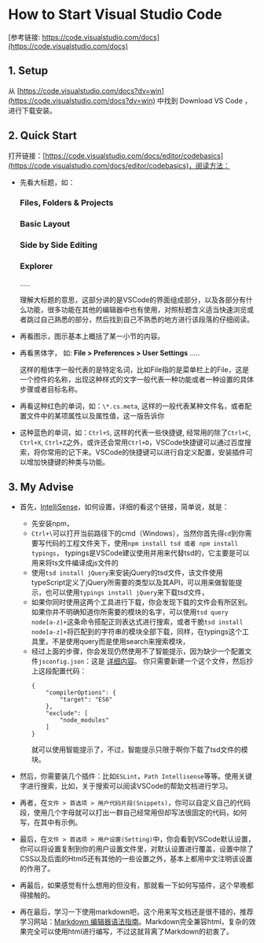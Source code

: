 How to Start Visual Studio Code
===

[参考链接: https://code.visualstudio.com/docs](https://code.visualstudio.com/docs)

## 1. Setup ##

从 
[https://code.visualstudio.com/docs?dv=win](https://code.visualstudio.com/docs?dv=win)
中找到 Download VS Code ，进行下载安装。

## 2. Quick Start ##

打开链接：[https://code.visualstudio.com/docs/editor/codebasics](https://code.visualstudio.com/docs/editor/codebasics)，阅读方法：
* 先看大标题，如：    
    ### Files, Folders & Projects ###
    ### Basic Layout ###
    ### Side by Side Editing ###
    ### Explorer ###
    .....
    
    理解大标题的意思，这部分讲的是VSCode的界面组成部分，以及各部分有什么功能，很多功能在其他的编辑器中也有使用，对照标题含义适当快速浏览或者跳过自己熟悉的部分，然后找到自己不熟悉的地方进行该段落的仔细阅读。

* 再看图示，图示基本上概括了某一小节的内容。

* 再看黑体字， 如:
    **File > Preferences > User Settings** .....

    这样的粗体字一般代表的是特定名词，比如File指的是菜单栏上的File，这是一个控件的名称，出现这种样式的文字一般代表一种功能或者一种设置的具体步骤或者目标名称。

* 再看这种红色的单词，如：``\*.cs.meta``, 这样的一般代表某种文件名，或者配置文件中的某项属性以及属性值，这一版告诉你

* 这种蓝色的单词，如：`` Ctrl+S ``, 这样的代表一些快捷键, 经常用的除了``Ctrl+C``, ``Ctrl+X``, ``Ctrl+Z``之外，或许还会常用``Ctrl+D``，VSCode快捷键可以通过百度搜索，将你常用的记下来。VSCode的快捷键可以进行自定义配置，安装插件可以增加快捷键的种类与功能。

## 3. My Advise ##

* 首先，[IntelliSense](https://code.visualstudio.com/docs/languages/javascript)，如何设置，详细的看这个链接，简单说，就是：
    + 先安装npm，
    + ```Ctrl+\```可以打开当前路径下的cmd（Windows），当然你首先得```cd```到你需要写代码的工程文件夹下，使用```npm install tsd 或者 npm install typings```， typings是VSCode建议使用并用来代替tsd的，它主要是可以用来将ts文件编译成js文件的
    + 使用```tsd install jQuery```来安装jQuery的tsd文件，该文件使用typeScript定义了jQuery所需要的类型以及其API，可以用来做智能提示，也可以使用```typings install jQuery```来下载tsd文件，
    + 如果你同时使用这两个工具进行下载，你会发现下载的文件会有所区别。如果你并不明确知道你所需要的模块的名字，可以使用```tsd query node[a-z]+```这条命令搭配正则表达式进行搜索，或者干脆```tsd install node[a-z]+```将匹配到的字符串的模块全部下载，同样，在typings这个工具里，不是使用query而是使用search来搜索模块，
    + 经过上面的步骤，你会发现仍然使用不了智能提示，因为缺少一个配置文件```jsconfig.json```：这是
[详细内容](https://code.visualstudio.com/docs/languages/javascript#_javascript-project-jsconfigjson)。
你只需要新建一个这个文件，然后抄上这段配置代码：
        ```
        {
            "compilerOptions": {
                "target": "ES6"
            },
            "exclude": [
                "node_modules"
            ]
        }
        ```
        就可以使用智能提示了，不过，智能提示只限于啊你下载了tsd文件的模块。

* 然后，你需要装几个插件：比如```ESLint```，```Path Intellisense```等等。使用关键字进行搜索，比如，关于搜索可以阅读VSCode的帮助文档进行学习。

* 再者，在```文件 > 首选项 > 用户代码片段(Snippets)```，你可以自定义自己的代码段，使用几个字母就可以打出一群自己经常用但却写法很固定的代码，如何写，在其中有示例。

* 最后，在```文件 > 首选项 > 用户设置(Setting)```中，你会看到VSCode默认设置，你可以将设置复制到你的用户设置文件里，对默认设置进行覆盖，设置中除了CSS以及后面的Html5还有其他的一些设置之外，基本上都用中文注明该设置的作用了。

* 再最后，如果感觉有什么想用的但没有，那就看一下如何写插件，这个早晚都得接触的。

* 再在最后，学习一下使用markdown吧，这个用来写文档还是很不错的，推荐学习网站：[Markdown 编辑器语法指南](https://segmentfault.com/markdown)。Markdown完全兼容html，复杂的效果完全可以使用html进行编写，不过这就背离了Markdown的初衷了。